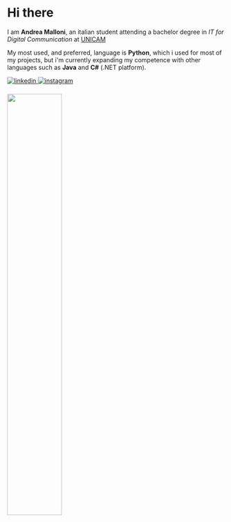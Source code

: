 
# Hi there
I am **Andrea Malloni**, an italian student attending a bachelor degree in *IT for Digital Communication* at [UNICAM](https://www.unicam.it/) 

My most used, and preferred, language is **Python**, which i used for most of my projects,  but i'm currently expanding my competence with other languages such as **Java** and **C#** (.NET platform).

<a href="https://www.linkedin.com/in/andrea-malloni-b319311a1/" target="_blank">
<img src=https://img.shields.io/badge/linkedin-%231E77B5.svg?&style=for-the-badge&logo=linkedin&logoColor=white alt=linkedin style="margin-bottom: 5px;" />
</a>
<a href="https://www.instagram.com/andreamalloni/" target="_blank">
<img src=https://img.shields.io/badge/instagram-%23000000.svg?&style=for-the-badge&logo=instagram&logoColor=white alt=instagram style="margin-bottom: 5px;" />
</a><br><br>

<img src="https://github-readme-stats.vercel.app/api/?username=AndreaMalloni&hide_border=true&theme=system&layout=compact&show_icons=true&hide=prs," style="width: 50%"/>
